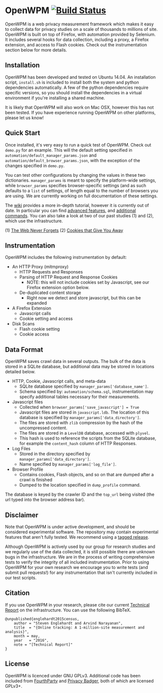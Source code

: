 OpenWPM [![Build Status](https://travis-ci.org/citp/OpenWPM.svg)](https://travis-ci.org/citp/OpenWPM)
=======

OpenWPM is a web privacy measurement framework which makes it easy to collect
data for privacy studies on a scale of thousands to millions of site. OpenWPM
is built on top of Firefox, with automation provided by Selenium. It includes
several hooks for data collection, including a proxy, a Firefox extension, and
access to Flash cookies. Check out the instrumentation section below for more
details.

Installation
------------

OpenWPM has been developed and tested on Ubuntu 14.04. An installation script,
`install.sh` is included to install both the system and python dependencies
automatically. A few of the python dependencies require specific versions, so
you should install the dependencies in a virtual environment if you're
installing a shared machine.

It is likely that OpenWPM will also work on Mac OSX, however this has not been
tested. If you have experience running OpenWPM on other platforms, please let
us know!

Quick Start
-----------

Once installed, it's very easy to run a quick test of OpenWPM. Check out
`demo.py` for an example. This will the default setting specified in
`automation/default_manager_params.json` and
`automation/default_browser_params.json`, with the exception of the changes
specified in `demo.py`.

You can test other configurations by changing the values in these two
dictionaries. `manager_params` is meant to specify the platform-wide settings,
while `browser_params` specifies browser-specific settings (and as such
defaults to a `list` of settings, of length equal to the number of browsers you
are using. We are currently working on full documentation of these settings.

The [wiki](https://github.com/citp/OpenWPM/wiki) provides a more in-depth
tutorial, however it is currently out of date. In particular you can find
[advanced features](https://github.com/citp/OpenWPM/wiki/Advanced-Features),
and [additional
commands](https://github.com/citp/OpenWPM/wiki/Available-Commands).
You can also take a look at two of our past studies (1) and (2),  which use the
infrastructure.

(1) [The Web Never Forgets](https://github.com/citp/TheWebNeverForgets)
(2) [Cookies that Give You Away](https://github.com/englehardt/cookies-that-give-you-away)

Instrumentation
---------------

OpenWPM includes the following instrumentation by default:

* An HTTP Proxy (mitmproxy)
    * HTTP Requests and Responses
    * Parsing of HTTP Request and Response Cookies
        * NOTE: this will not include cookies set by Javascript, see our
            Firefox extension option below.
    * De-duplicated content storage
        * Right now we detect and store javascript, but this can be expanded
* A Firefox Extension
    * Javascript calls
    * Cookie setting and access
* Disk Scans
    * Flash cookie setting
    * Cookie access

Data Format
-----------

OpenWPM saves crawl data in several outputs. The bulk of the data is stored
in a SQLite database, but additional data may be stored in locations detailed
below.

* HTTP, Cookie, Javascript calls, and meta-data
    * SQLite database specified by `manager_params['database_name']`.
    * Schema specified by: `automation/schema.sql`, instrumentation may specify
        additional tables necessary for their measurements.
* Javascript files
    * Collected when `browser_params['save_javascript'] = True`
    * Javascript files are stored in `javascript.ldb`. The location of this
        database is specified by `manager_params['data_directory']`.
    * The files are stored with `zlib` compression by the hash of the
        uncompressed content.
    * The files are stored in a `LevelDB` database, accessed with `plyvel`.
    * This hash is used to reference the scripts from the SQLite database, for
        example the `content_hash` column of HTTP Responses.
* Log Files
    * Stored in the directory specified by `manager_params['data_directory']`.
    * Name specified by `manager_params['log_file']`.
* Browser Profile
    * Contains cookies, Flash objects, and so on that are dumped after a crawl
        is finished
    * Dumped to the location specified in `dump_profile` command.

The database is keyed by the crawler ID and the `top_url` being visited (the
url typed into the browser address bar).

Disclaimer
-----------

Note that OpenWPM is under active development, and should be considered
experimental software. The repository may contain experimental features that
aren't fully tested. We recommend using a [tagged
release](https://github.com/citp/OpenWPM/releases).

Although OpenWPM is actively used by our group for research studies and we
regularly use of the data collected, it is still possible there are unknown bugs
in the infrastructure. We are in the process of writing comprehensive tests to
verify the integrity of all included instrumentation. Prior to using OpenWPM
for your own research we encourage you to write tests (and submit pull
requests!) for any instrumentation that isn't currently included in our test
scripts.

Citation
--------

If you use OpenWPM in your research, please cite our current [Technical
Report](http://randomwalker.info/publications/OpenWPM_1_million_site_tracking_measurement.pdf) on the
infrastructure. You can use the following BibTeX.

    @unpublished{englehardt2015census,
        author = "Steven Englehardt and Arvind Narayanan",
        title  = "{Online tracking: A 1-million-site measurement and analysis}",
        month = may,
        year   = "2016",
        note = "[Technical Report]"
    }

License
-------

OpenWPM is licenced under GNU GPLv3. Additional code has been included from
[FourthParty](https://github.com/fourthparty/fourthparty) and
[Privacy Badger](https://github.com/EFForg/privacybadgerfirefox), both of which 
are licensed GPLv3+.
